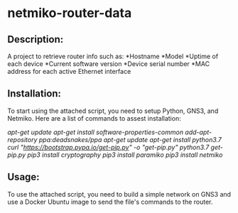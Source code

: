 # netmiko-router-data

## Description: 
A project to retrieve router info such as:
*Hostname
*Model
*Uptime of each device
*Current software version
*Device serial number
*MAC address for each active Ethernet interface

## Installation:
To start using the attached script, you need to setup Python, GNS3, and Netmiko. Here are a list of commands to assest installation:

*apt-get update
apt-get install software-properties-common
add-apt-repository ppa:deadsnakes/ppa
apt-get update
apt-get install python3.7
curl "https://bootstrap.pypa.io/get-pip.py" -o "get-pip.py"
python3.7 get-pip.py
pip3 install cryptography
pip3 install paramiko
pip3 install netmiko*

## Usage: 
To use the attached script, you need to build a simple network on GNS3 and use a Docker Ubuntu image to send the file's commands to the router.
